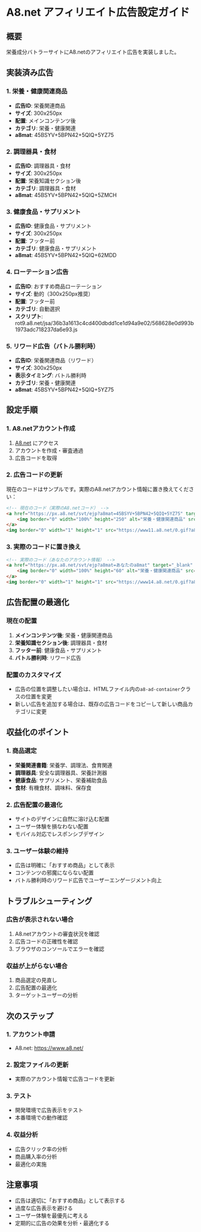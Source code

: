 # A8.net アフィリエイト広告設定ガイド

## 概要
栄養成分バトラーサイトにA8.netのアフィリエイト広告を実装しました。

## 実装済み広告

### 1. 栄養・健康関連商品
- **広告ID**: 栄養関連商品
- **サイズ**: 300x250px
- **配置**: メインコンテンツ後
- **カテゴリ**: 栄養・健康関連
- **a8mat**: 45BSYV+5BPN42+5QIQ+5YZ75

### 2. 調理器具・食材
- **広告ID**: 調理器具・食材
- **サイズ**: 300x250px
- **配置**: 栄養知識セクション後
- **カテゴリ**: 調理器具・食材
- **a8mat**: 45BSYV+5BPN42+5QIQ+5ZMCH

### 3. 健康食品・サプリメント
- **広告ID**: 健康食品・サプリメント
- **サイズ**: 300x250px
- **配置**: フッター前
- **カテゴリ**: 健康食品・サプリメント
- **a8mat**: 45BSYV+5BPN42+5QIQ+62MDD

### 4. ローテーション広告
- **広告ID**: おすすめ商品ローテーション
- **サイズ**: 動的（300x250px推奨）
- **配置**: フッター前
- **カテゴリ**: 自動選択
- **スクリプト**: rot9.a8.net/jsa/36b3a1613c4cd400dbdd1ce1d94a9e02/568628e0d993b1973adc718237da6e93.js

### 5. リワード広告（バトル勝利時）
- **広告ID**: 栄養関連商品（リワード）
- **サイズ**: 300x250px
- **表示タイミング**: バトル勝利時
- **カテゴリ**: 栄養・健康関連
- **a8mat**: 45BSYV+5BPN42+5QIQ+5YZ75

## 設定手順

### 1. A8.netアカウント作成
1. [A8.net](https://www.a8.net/) にアクセス
2. アカウントを作成・審査通過
3. 広告コードを取得

### 2. 広告コードの更新
現在のコードはサンプルです。実際のA8.netアカウント情報に置き換えてください：

```html
<!-- 現在のコード（実際のA8.netコード） -->
<a href="https://px.a8.net/svt/ejp?a8mat=45BSYV+5BPN42+5QIQ+5YZ75" target="_blank" rel="nofollow">
    <img border="0" width="100%" height="250" alt="栄養・健康関連商品" src="https://www29.a8.net/svt/bgt?aid=250813543322&wid=003&eno=01&mid=s00000026765001003000&mc=1">
</a>
<img border="0" width="1" height="1" src="https://www11.a8.net/0.gif?a8mat=45BSYV+5BPN42+5QIQ+5YZ75" alt="">
```

### 3. 実際のコードに置き換え
```html
<!-- 実際のコード（あなたのアカウント情報） -->
<a href="https://px.a8.net/svt/ejp?a8mat=あなたのa8mat" target="_blank" rel="nofollow">
    <img border="0" width="100%" height="60" alt="栄養・健康関連商品" src="https://www26.a8.net/svt/bgt?aid=あなたのaid&wid=あなたのwid&eno=01&mid=あなたのmid&mc=1">
</a>
<img border="0" width="1" height="1" src="https://www14.a8.net/0.gif?a8mat=あなたのa8mat" alt="">
```

## 広告配置の最適化

### 現在の配置
1. **メインコンテンツ後**: 栄養・健康関連商品
2. **栄養知識セクション後**: 調理器具・食材
3. **フッター前**: 健康食品・サプリメント
4. **バトル勝利時**: リワード広告

### 配置のカスタマイズ
- 広告の位置を調整したい場合は、HTMLファイル内の`a8-ad-container`クラスの位置を変更
- 新しい広告を追加する場合は、既存の広告コードをコピーして新しい商品カテゴリに変更

## 収益化のポイント

### 1. 商品選定
- **栄養関連書籍**: 栄養学、調理法、食育関連
- **調理器具**: 安全な調理器具、栄養計測器
- **健康食品**: サプリメント、栄養補助食品
- **食材**: 有機食材、調味料、保存食

### 2. 広告配置の最適化
- サイトのデザインに自然に溶け込む配置
- ユーザー体験を損なわない配置
- モバイル対応でレスポンシブデザイン

### 3. ユーザー体験の維持
- 広告は明確に「おすすめ商品」として表示
- コンテンツの邪魔にならない配置
- バトル勝利時のリワード広告でユーザーエンゲージメント向上

## トラブルシューティング

### 広告が表示されない場合
1. A8.netアカウントの審査状況を確認
2. 広告コードの正確性を確認
3. ブラウザのコンソールでエラーを確認

### 収益が上がらない場合
1. 商品選定の見直し
2. 広告配置の最適化
3. ターゲットユーザーの分析

## 次のステップ

### 1. アカウント申請
- A8.net: https://www.a8.net/

### 2. 設定ファイルの更新
- 実際のアカウント情報で広告コードを更新

### 3. テスト
- 開発環境で広告表示をテスト
- 本番環境での動作確認

### 4. 収益分析
- 広告クリック率の分析
- 商品購入率の分析
- 最適化の実施

## 注意事項

- 広告は適切に「おすすめ商品」として表示する
- 過度な広告表示を避ける
- ユーザー体験を最優先に考える
- 定期的に広告の効果を分析・最適化する
